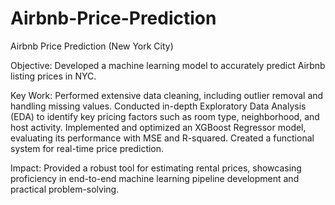 # Airbnb-Price-Prediction

Airbnb Price Prediction (New York City)

Objective: Developed a machine learning model to accurately predict Airbnb listing prices in NYC.

Key Work: Performed extensive data cleaning, including outlier removal and handling missing values. Conducted in-depth Exploratory Data Analysis (EDA) to identify key pricing factors such as room type, neighborhood, and host activity. Implemented and optimized an XGBoost Regressor model, evaluating its performance with MSE and R-squared. Created a functional system for real-time price prediction.

Impact: Provided a robust tool for estimating rental prices, showcasing proficiency in end-to-end machine learning pipeline development and practical problem-solving.
